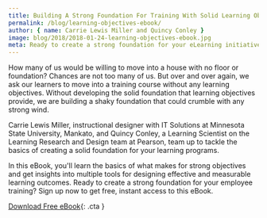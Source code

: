 ```yaml
---
title: Building A Strong Foundation For Training With Solid Learning Objectives
permalink: /blog/learning-objectives-ebook/
author: { name: Carrie Lewis Miller and Quincy Conley }
image: blog/2018/2018-01-24-learning-objectives-ebook.jpg
meta: Ready to create a strong foundation for your eLearning initiatives? Learn the basics of creating solid learning objectives from industry experts.
---
```


How many of us would be willing to move into a house with no floor or foundation?
Chances are not too many of us. But over and over again, we ask our learners to move into a training course without any learning objectives. Without developing the solid foundation that learning objectives provide, we are building a shaky foundation that could crumble with any strong wind.

Carrie Lewis Miller, instructional designer with IT Solutions at Minnesota State University, Mankato, and Quincy Conley, a Learning Scientist on the Learning Research and Design team at Pearson, team up to tackle the basics of creating a solid foundation for your learning programs.

In this eBook, you'll learn the basics of what makes for strong objectives and get insights into multiple tools for designing effective and measurable learning outcomes.
Ready to create a strong foundation for your employee training? Sign up now to get free, instant access to this eBook.

[Download Free eBook](https://lf225-a96372.pages.infusionsoft.net){: .cta }
